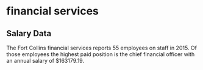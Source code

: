 financial services
================

Salary Data
-----------

The Fort Collins financial services reports 55 employees on staff in 2015. Of those employees the highest paid position is the chief financial officer with an annual salary of $163179.19.

